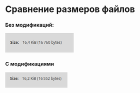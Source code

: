 # Сравнение размеров файлов
### Без модификаций:
![image](photos/size_orig.png)
### С модификациями
![image](photos/size_edited.png)
